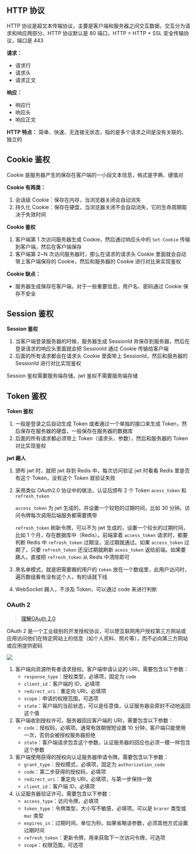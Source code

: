## HTTP 协议

HTTP 协议是超文本传输协议，主要是客户端和服务器之间交互数据，交互分为请求和响应两部分。HTTP 协议默认是 80 端口，HTTP = HTTP + SSL 安全传输协议，端口是 443

**请求：**

- 请求行
- 请求头
- 请求正文

**响应：**

- 响应行
- 响应头
- 响应正文

**HTTP 特点：** 简单、快速、无连接无状态，指的是多个请求之间是没有关联的、独立的

## Cookie 鉴权

Cookie 是服务器产生的保存在客户端的一小段文本信息，格式是字典、键值对

**Cookie 有两类：**

1. 会话级 Cookie：保存在内存，当浏览器关闭会自动消失
2. 持久化 Cookie：保存在硬盘，当浏览器关闭不会自动消失，它的生命周期取决于失效时间

**Cookie 鉴权**

1. 客户端第 1 次访问服务器生成 Cookie，然后通过响应头中的 `Set-Cookie` 传输到客户端，然后在客户端保存
2. 客户端第 2~N 次访问服务器时，那么在请求的请求头 Cookie 里面就会自动带上客户端保存的 Cookie，然后和服务器的 Cookie 进行对比来实现鉴权

**Cookie 缺点：**

- 服务器生成保存在客户端，对于一些重要信息，用户名、密码通过 Cookie 保存不安全

## Session 鉴权

**Session 鉴权**

1. 当客户端登录服务器的时候，服务器生成 SessionId 并保存到服务器，然后在登录请求的响应头里面就会把 SessionId 通过 Cookie 传输给客户端
2. 后面的所有请求都会在请求头 Cookie 里面带上 SessionId，然后和服务器的 SessionId 进行对比实现鉴权

Session  鉴权需要服务端存储，jwt 鉴权不需要服务端存储

## Token 鉴权

**Token 鉴权**

1. 一般是登录之后自动生成 Token 或者通过一个单独的接口来生成 Token，然后保存在服务器的硬盘，一般保存在服务器的数据库
2. 后面的所有请求都必须带上 Token（请求头、参数），然后和服务器的 Token 对比实现鉴权

**jwt 踢人**

1. 颁布 jwt 时，就把 jwt 存到 Redis 中，每次访问验证 jwt 时看看 Redis 里是否有这个 Token，没有这个 Token 就验证失败

2. 采用类似 OAuth2.0 协议中的做法，认证后颁布 2 个 Token `acess_token` 和 `refresh_token`

   `access_token` 为 jwt 生成的，并设置一个较短的过期时间，比如 30 分钟。访问令牌每次调用后端服务都需要携带

   `refresh_token` 刷新令牌，可以不为 jwt 生成的，设置一个较长的过期时间，比如 1 个月，存在数据库中（Redis）。前端拿着 `access_token` 请求时，都要判断 Redis 中 `refresh_token` 过期没，没过期就通过。如果 `access_token` 过期了，只要 `refresh_token` 还没过期就刷新 `acess_token` 返给前端。如果要踢人，直接把 `refresh_token` 从 Redis 中清除即可

3. 黑名单模式，就是把需要踢的用户的 `token` 放在一个数组里，此用户访问时，遍历数组看有没有这个人，有的话就下线

4. WebSocket 踢人，不涉及 Token，可以通过 code 来进行判断

### OAuth 2

> [理解OAuth 2.0](http://www.ruanyifeng.com/blog/2014/05/oauth_2_0.html)

OAuth 2 是一个工业级别的开发授权协议，可以使互联网用户授权第三方网站或应用访问他们在特定网站上的信息（如个人资料、照片等），而不必向第三方网站或应用提供密码

![](https://gitee.com/lilyn/pic/raw/master/jslearn-img/OAuth2.png)

1. 客户端向资源所有者请求授权。客户端申请认证的 URI，需要包含以下参数：
   - `response_type`：授权类型，必填项，固定为 `code`
   - `client_id`：客户端的 ID，必填项
   - `redirect_uri`：重定向 URI，必填项
   - `scope`：申请的权限范围，可选项
   - `state`：客户端的当前状态，可以是任意值，认证服务器会原封不动地返回这个值
2. 客户端收到授权许可。服务器回应客户端的 URI，需要包含以下参数：
   - `code`：授权码，必填项。通常有效期很短设置 10 分钟，客户端只能使用一次，否则会被授权服务器拒绝
   - `state`：客户端请求包含这个参数，认证服务器的回应也必须一模一样包含这个参数
3. 客户端使用获得的授权向认证服务器申请令牌。需要包含以下参数：
   - `grant_type`：授权模式，必填项，固定为 `authorization_code`
   - `code`：第二步获得的授权码，必填项
   - `redirect_uri`：重定向 URI，必填项，与第一步保持一致
   - `client_id`：客户端 ID，必填项
4. 认证服务器验证许可。需要包含以下参数：
   - `access_type`：访问令牌，必填项
   - `token_type`：令牌类型，大小写不敏感，必填项。可以是 `brarer` 类型或 `mac` 类型
   - `expires_in`：过期时间，单位为秒。如果省略该参数，必须其他方式设置过期时间
   - `refresh_token`：更新令牌，用来获取下一次访问令牌，可选项
   - `scope`：权限范围，可选项